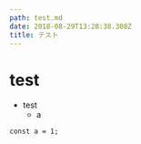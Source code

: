 ```yaml
---
path: test.md
date: 2018-08-29T13:28:38.308Z
title: テスト
---
```

# test

- test
  - a

```code
const a = 1;
```
